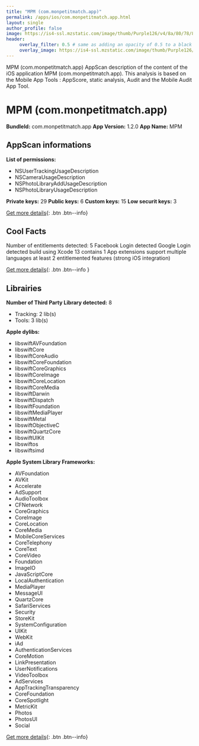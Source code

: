 ```yaml
---
title: "MPM (com.monpetitmatch.app)"
permalink: /apps/ios/com.monpetitmatch.app.html
layout: single
author_profile: false
image: https://is4-ssl.mzstatic.com/image/thumb/Purple126/v4/8a/80/78/8a8078c9-4221-bebb-e441-ce13c357ed74/AppIcon-production-0-0-1x_U007emarketing-0-0-0-10-0-0-sRGB-0-0-0-GLES2_U002c0-512MB-85-220-0-0.png/512x512bb.jpg
header: 
     overlay_filter: 0.5 # same as adding an opacity of 0.5 to a black background
     overlay_image: https://is4-ssl.mzstatic.com/image/thumb/Purple126/v4/8a/80/78/8a8078c9-4221-bebb-e441-ce13c357ed74/AppIcon-production-0-0-1x_U007emarketing-0-0-0-10-0-0-sRGB-0-0-0-GLES2_U002c0-512MB-85-220-0-0.png/512x512bb.jpg
---
```

MPM (com.monpetitmatch.app) AppScan description of the content of the iOS application MPM (com.monpetitmatch.app). This analysis is based on the Mobile App Tools : AppScore, static analysis, Audit and the Mobile Audit App Tool.

# MPM (com.monpetitmatch.app)

**BundleId:** com.monpetitmatch.app
**App Version:** 1.2.0
**App Name:** MPM


## AppScan informations 

**List of permissions:** 
- NSUserTrackingUsageDescription
- NSCameraUsageDescription
- NSPhotoLibraryAddUsageDescription
- NSPhotoLibraryUsageDescription
  
  
**Private keys:** 29
**Public keys:** 6
**Custom keys:** 15
**Low securit keys:** 3
  
[Get more details](/pricing.html){: .btn .btn--info}

## Cool Facts

Number of entitlements detected: 5
Facebook Login detected
Google Login detected
build using Xcode 13
contains 1 App extensions
support multiple languages
at least 2 entitlemented features (strong iOS integration)
  
[Get more details](/pricing.html){: .btn .btn--info }

## Librairies 
**Number of Third Party Library detected:** 8
- Tracking: 2 lib(s)
- Tools: 3 lib(s)


**Apple dylibs:**
- libswiftAVFoundation
- libswiftCore
- libswiftCoreAudio
- libswiftCoreFoundation
- libswiftCoreGraphics
- libswiftCoreImage
- libswiftCoreLocation
- libswiftCoreMedia
- libswiftDarwin
- libswiftDispatch
- libswiftFoundation
- libswiftMediaPlayer
- libswiftMetal
- libswiftObjectiveC
- libswiftQuartzCore
- libswiftUIKit
- libswiftos
- libswiftsimd


**Apple System Library Frameworks:**
- AVFoundation
- AVKit
- Accelerate
- AdSupport
- AudioToolbox
- CFNetwork
- CoreGraphics
- CoreImage
- CoreLocation
- CoreMedia
- MobileCoreServices
- CoreTelephony
- CoreText
- CoreVideo
- Foundation
- ImageIO
- JavaScriptCore
- LocalAuthentication
- MediaPlayer
- MessageUI
- QuartzCore
- SafariServices
- Security
- StoreKit
- SystemConfiguration
- UIKit
- WebKit
- iAd
- AuthenticationServices
- CoreMotion
- LinkPresentation
- UserNotifications
- VideoToolbox
- AdServices
- AppTrackingTransparency
- CoreFoundation
- CoreSpotlight
- MetricKit
- Photos
- PhotosUI
- Social


  
[Get more details](/pricing.html){: .btn .btn--info}

